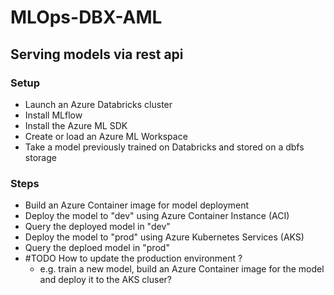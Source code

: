 # MLOps-DBX-AML

## Serving models via rest api

### Setup
* Launch an Azure Databricks cluster
* Install MLflow
* Install the Azure ML SDK
* Create or load an Azure ML Workspace
* Take a model previously trained on Databricks and stored on a dbfs storage

### Steps
* Build an Azure Container image for model deployment
* Deploy the model to "dev" using Azure Container Instance (ACI)
* Query the deployed model in "dev"
* Deploy the model to "prod" using Azure Kubernetes Services (AKS)
* Query the deploed model in "prod"
* #TODO How to update the production environment ?
    - e.g. train a new model, build an Azure Container image for the model and deploy it to the AKS cluser? 